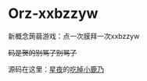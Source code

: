 # Orz-xxbzzyw
新概念蒟蒻游戏：点一次膜拜一次xxbzzyw

~~码是贺的别骂了别骂了~~

源码在这里：[星夜](https://github.com/arcxingye)的[吃掉小鹿乃](https://github.com/arcxingye/EatKano)
